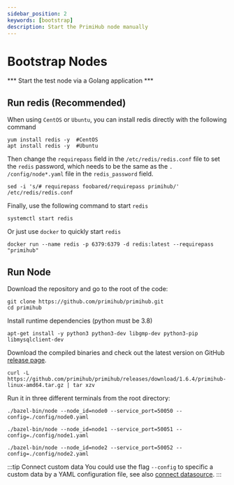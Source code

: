 ```yaml
---
sidebar_position: 2
keywords: [bootstrap]
description: Start the PrimiHub node manually
---
```


# Bootstrap Nodes

 *** Start the test node via a Golang application *** 

## Run redis (Recommended)

When using `CentOS` or `Ubuntu`, you can install redis directly with the following command
```
yum install redis -y  #CentOS
apt install redis -y  #Ubuntu
```
Then change the `requirepass` field in the `/etc/redis/redis.conf` file to set the `redis` password, which needs to be the same as the `. /config/node*.yaml` file in the `redis_password` field.
```
sed -i 's/# requirepass foobared/requirepass primihub/' /etc/redis/redis.conf
```
Finally, use the following command to start `redis`
```
systemctl start redis
```

Or just use `docker` to quickly start `redis`

```
docker run --name redis -p 6379:6379 -d redis:latest --requirepass "primihub"
```
 
<!-- ## Running the Bootstrap Nodes （This step can be ignored when using redis for dataset lookup）

You could directly download the binary file from GitHub release:

```shell
curl -L https://github.com/primihub/simple-bootstrap-node/releases/download/v0.0.1/simple-bootstrap-node-darwin-amd64.tar.gz|tar xzv simple-bootstrap-node
./simple-bootstrap-node
```

or, compile it from the source code:

```shell
git clone https://github.com/primihub/simple-bootstrap-node.git && cd simple-bootstrap-node
go mod tidy
go run main.go
```

Or run the bootstrap-node with docker
```shell
docker run --name bootstrap-node -d -p 4001:4001 primihub/simple-bootstrap-node:1.0
``` -->


## Run Node

Download the repository and go to the root of the code:

```shell
git clone https://github.com/primihub/primihub.git
cd primihub
```
Install runtime dependencies (python must be 3.8)
```
apt-get install -y python3 python3-dev libgmp-dev python3-pip libmysqlclient-dev
```
Download the compiled binaries and check out the latest version on GitHub [release page](https://github.com/primihub/primihub/releases).

```shell
curl -L https://github.com/primihub/primihub/releases/download/1.6.4/primihub-linux-amd64.tar.gz | tar xzv
```

Run it in three different terminals from the root directory:

```shell
./bazel-bin/node --node_id=node0 --service_port=50050 --config=./config/node0.yaml
```

```shell
./bazel-bin/node --node_id=node1 --service_port=50051 --config=./config/node1.yaml
```

```shell
./bazel-bin/node --node_id=node2 --service_port=50052 --config=./config/node2.yaml
```

:::tip Connect custom data
You could use the flag `--config` to specific a custom data by a YAML configuration file, see also [connect datasource](./connect-datasource).
:::

